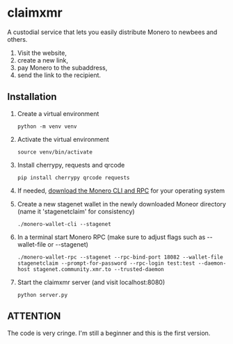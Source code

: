 # claimxmr

A custodial service that lets you easily distribute Monero to newbees and others.

1. Visit the website,
2. create a new link,
3. pay Monero to the subaddress,
4. send the link to the recipient.

## Installation

1. Create a virtual environment

   ```
   python -m venv venv
   ```

2. Activate the virtual environment

   ```
   source venv/bin/activate
   ```

3. Install cherrypy, requests and qrcode

   ```
   pip install cherrypy qrcode requests
   ```

4. If needed, [download the Monero CLI and RPC](https://www.getmonero.org/downloads/) for your operating system

5. Create a new stagenet wallet in the newly downloaded Moneor directory (name it 'stagenetclaim' for consistency)

   ```
   ./monero-wallet-cli --stagenet
   ```

6. In a terminal start Monero RPC (make sure to adjust flags such as --wallet-file or --stagenet)

   ```
   ./monero-wallet-rpc --stagenet --rpc-bind-port 18082 --wallet-file stagenetclaim --prompt-for-password --rpc-login test:test --daemon-host stagenet.community.xmr.to --trusted-daemon
   ```

7. Start the claimxmr server (and visit localhost:8080)

   ```
   python server.py
   ```

## ATTENTION

The code is very cringe. I'm still a beginner and this is the first version.
